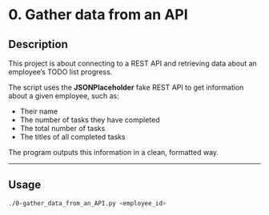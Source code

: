 # 0. Gather data from an API

## Description
This project is about connecting to a REST API and retrieving data about an employee’s TODO list progress.

The script uses the **JSONPlaceholder** fake REST API to get information about a given employee, such as:
- Their name
- The number of tasks they have completed
- The total number of tasks
- The titles of all completed tasks

The program outputs this information in a clean, formatted way.

---

## Usage

```bash
./0-gather_data_from_an_API.py <employee_id>

